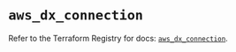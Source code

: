 # `aws_dx_connection`

Refer to the Terraform Registry for docs: [`aws_dx_connection`](https://registry.terraform.io/providers/hashicorp/aws/6.6.0/docs/resources/dx_connection).
